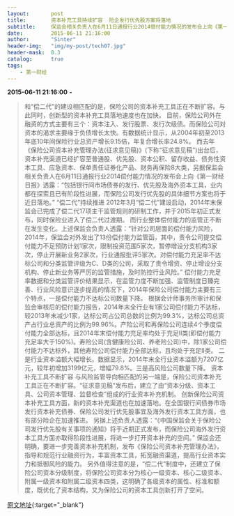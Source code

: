 ```yaml
---
layout:       post
title:        资本补充工具持续扩容  险企发行优先股方案将落地
subtitle:     保监会相关负责人在6月11日通报行业2014偿付能力情况的发布会上向《第一财经日报》透露：“包括银行间市场债券的发行、优先股及海外资本工具，业内都在探索且已有阶段性进展，而保险公司发行优先股的具体细节方案也将于近日落地。”
date:         2015-06-11 21:16:00
author:       "Sinter"
header-img:   "img/my-post/tech07.jpg"
header-mask:  0.3
catalog:      true
tags:
    - 第一财经
---
```


**2015-06-11 21:16:00**  **-**

> 和“偿二代”的建设相匹配的是，保险公司的资本补充工具正在不断扩容。与此同时，创新型的资本补充工具落地速度也在加快。
目前，保险公司外在融资的方式主要有三个：资本注入、发行股票、发行次级债。而保险公司对资本的渴求主要缘于负债增长太快。有数据统计显示，从2004年初至2013年底10年间保险行业总资产增长9.15倍，年复合增长率24.8%。
而去年《保险公司资本补充管理办法(征求意见稿)》(下称“征求意见稿”)出台后，资本补充渠道已经扩容至普通股、优先股、资本公积、留存收益、债务性资本工具、应急资本、保单责任证券化产品、财务再保险8大类，另据保监会相关负责人在6月11日通报行业2014偿付能力情况的发布会上向《第一财经日报》透露：“包括银行间市场债券的发行、优先股及海外资本工具，业内都在探索且已有阶段性进展，而保险公司发行优先股的具体细节方案也将于近日落地。”
“偿二代”持续推进
2012年3月“偿二代”建设启动，2014年末保监会已完成了偿二代17项主干监管规则的研制工作，并于2015年初正式发布，同时保险业进入了偿二代过渡期。
而行业整体偿付能力的监管正不断在发生变化。上述保监会负责人透露：“针对公司层面的偿付能力风险，2014年，保监会对外发出了13份偿付能力监管函，其中，责令公司提交偿付能力不足预防计划1家次，限制投资范围5家次，暂停增设分支机构3家次，停止开展新业务2家次，行业通报批评5家次。对偿付能力充足率不达标公司和分类监管评级为C、D类的公司，采取了责令增资、停止增设分支机构、停止新业务等严厉的监管措施，及时防控行业风险。”
偿付能力充足率数据和分类监管评价结果显示，在监管力度不断加强、监管制度日臻完善、行业风险意识逐步提高的情况下，2014年保险公司偿付能力主要有三个特点，一是偿付能力不达标公司数量下降。
根据会计师事务所审计和保监会审核后的偿付能力报告，2014年末全行业有1家公司偿付能力不达标，较2013年末减少1家，达标公司占公司总数的比例为99.3%，达标公司总资产占行业总资产的比例为99.96%。产险公司和再保险公司连续4个季度偿付能力全部达标，且2014年末偿付能力充足率均处于充足II类(即偿付能力充足率大于150%)。寿险公司(含健康险公司、养老险公司)中，除1家公司偿付能力不达标外，其他寿险公司偿付能力全部达标，且均处于充足II类。
二是行业资本溢额大幅增长。数据显示，2014年末全行业资本溢额为7207亿元，较年初增加3199亿元，增幅79.8%。三是高风险公司数量下降。
资本补充工具不断扩容
与风险监管导向相匹配的另一端是，保险公司资本补充工具正在不断扩容。“征求意见稿”发布后，建立了由“资本分级、资本工具、公司资本管理、监督检查”组成的行业资本补充机制。
创新保险公司资本补充工具方面，新的资本补充渠道也在加速落地。在全国银行间债券市场发行资本补充债券、保险公司发行优先股事宜及海外发行资本工具方面，也有部分险企在加速推进。
另据上述负责人透露：“《中国保监会关于保险公司发行优先股有关事项的通知》将于近期正式发布，而保险公司海外发行资本工具方面亦取得阶段性进展，将进一步打开资本补充的空间。”
保监会还明确，要进一步完善资本补充机制，发布《保险公司资本补充管理办法》，指导和规范行业融资行为，丰富资本工具，拓宽融资渠道，提高行业资本实力和抵御风险的能力。
另外值得注意的是，“偿二代”制度中，还建立了保险公司资本分级制度，将保险公司资本分为核心一级资本、核心二级资本、附属一级资本和附属二级资本四类，这明确了各级资本的属性、标准和额度，既优化了资本结构，又为保险公司的资本工具创新打开了空间。


[原文地址](http://www.yicai.com/news/4631209.html){:target="_blank"}


